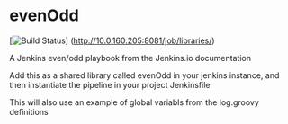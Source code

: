 # evenOdd
[![Build Status](http://10.0.160.205:8081/buildStatus/icon?job=libraries)]
(http://10.0.160.205:8081/job/libraries/)

A Jenkins even/odd playbook from the Jenkins.io documentation

Add this as a shared library called evenOdd in your jenkins
instance, and then instantiate the pipeline in your project Jenkinsfile

This will also use an example of global variabls from the log.groovy
definitions
